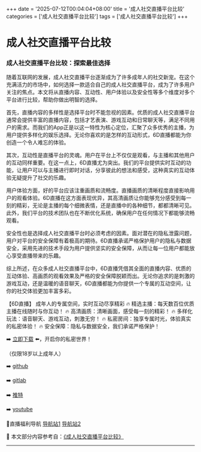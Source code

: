 +++
date = '2025-07-12T00:04:04+08:00'
title = '成人社交直播平台比较'
categories = ['成人社交直播平台比较']
tags = ['成人社交直播平台比较']
+++

# 成人社交直播平台比较

### 成人社交直播平台比较：探索最佳选择

随着互联网的发展，成人社交直播平台逐渐成为了许多成年人的社交新宠。在这个充满活力的市场中，如何选择一款适合自己的成人社交直播平台，成为了许多用户关注的焦点。本文将从直播内容、互动性、用户体验以及安全性等多个维度对多个平台进行比较，帮助你做出明智的选择。

首先，直播内容的多样性是选择平台时不能忽视的因素。优质的成人社交直播平台通常会提供丰富的直播内容，包括才艺表演、游戏互动和日常聊天等，满足不同用户的需求。而我们的App正是以这一特性为核心定位，汇聚了众多优秀的主播，为用户提供多样化的娱乐选择。无论你喜欢的是怎样的互动形式，6D直播都能为你创造一个令人难忘的体验。

其次，互动性是直播平台的灵魂。用户在平台上不仅仅是观看，与主播和其他用户的互动同样重要。在这一点上，6D直播尤为突出。我们的平台提供实时互动的功能，让用户可以与主播进行即时对话，分享彼此的想法和感受，这种真实的互动体验无疑提升了社交的乐趣。

用户体验方面，好的平台应该注重画质和流畅度。直播画质的清晰程度直接影响用户的观看体验。6D直播在这方面表现优异，其高清画质让你能够充分感受到每一刻的精彩，无论是主播的每个细微表情，还是直播中的各种细节，都都清晰可见。此外，我们平台的技术团队也在不断优化系统，确保用户在任何情况下都能够流畅观看。

安全性也是选择成人社交直播平台时必须考虑的因素。面对潜在的隐私泄露问题，用户对平台的安全保障有着极高的期待。6D直播承诺严格保护用户的隐私与数据安全，采用先进的技术手段为用户提供坚实的安全保障，从而让每一位用户都能放心享受直播带来的乐趣。

综上所述，在众多成人社交直播平台中，6D直播凭借其全面的直播内容、优质的互动体验、高画质的观看效果及严格的安全保障脱颖而出。无论你追求的是刺激的游戏互动，还是温暖的语音聊天，6D直播都能为你提供一个专属的互动空间，让你的社交体验更加丰富多彩。

【6D直播】
成年人的专属空间，实时互动尽享精彩
🔥 精选主播：每天数百位优质主播在线随时与你互动！
🔥 高清画质：清晰画面，感受每一刻的精彩！
🔥 多样化玩法：语音聊天、游戏互动，刺激无穷！
🔥 私密房间：独享专属时光，体验真实的私密体验！
🔥 安全保障：隐私与数据安全，我们承诺严格保护！

➡️ [立即下载](https://down123.s3.ap-east-1.amazonaws.com/down/down.html?channelCode=blog) ⬅️，开启你的私密世界！

（仅限18岁以上成年人）

➡️ [github](https://aldult-live.github.io/)

➡️ [gitlab](https://seo-09598d.gitlab.io/)

➡️ [推特](https://x.com/wegame33)

➡️ [youtube](https://www.youtube.com/@6Dlive)

🔞直播福利导航 [导航站1](https://webstack-86085a.gitlab.io/) [导航站2](https://onlygit123-2.github.io/)


📘 本文部分内容参考自：[《成人社交直播平台比较》](https://github.com/xiaohongmaozhibozuixin/live)

---
